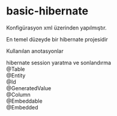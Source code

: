 # basic-hibernate

Konfigürasyon xml üzerinden yapılmıştır.

En temel düzeyde bir hibernate projesidir

Kullanılan anotasyonlar

hibernate session yaratma ve sonlandırma
</br>
@Table
</br>
@Entity
</br>
@Id
</br>
@GeneratedValue
</br>
@Column
</br>
@Embeddable
</br>
@Embedded
</br>